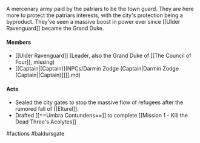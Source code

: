 A mercenary army paid by the patriars to be the town guard.  They are here more to protect the patriars interests, with the city's protection being a byproduct.  They've seen a massive boost in power ever since [[Ulder Ravenguard]] became the Grand Duke.

#### Members
- [[Ulder Ravenguard]] (Leader, also the Grand Duke of [[The Council of Four]], missing)
- [[Captain|[Captain)](NPCs/Darmin Zodge (Captain|Darmin Zodge (Captain|[Captain)]]]].md)

#### Acts
- Sealed the city gates to stop the massive flow of refugees after the rumored fall of [[Elturel]].
- Drafted [[==Umbra Contundens==]] to complete [[Mission 1 - Kill the Dead Three's Acolytes]]

#factions #baldursgate 